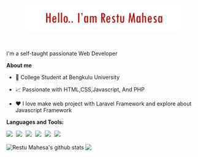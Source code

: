 <p align="center"><a href="https://github.com/restumahesa26"><img width="80%" src="./assets/gh-readme-header-1.png" /></a></p>

<br />

I'm a self-taught passionate Web Developer 

**About me**

- 💼 College Student at Bengkulu University

- 📈 Passionate with HTML,CSS,Javascript, And PHP

- ❤️ I love make web project with Laravel Framework and explore about Javascript Framework 

**Languages and Tools:** 

<span style="margin-right: 5px;"><img width="40px" src="https://user-images.githubusercontent.com/58359912/132942192-d47f2c04-6cf4-4efb-8db0-da484ad1effe.png" /></span>
<span style="margin-right: 5px;"><img width="30px" src="https://user-images.githubusercontent.com/58359912/132942378-f0bd99ca-3103-49ae-9f43-9f33ed3a9ca9.png" /></span>
<span style="margin-right: 5px;"><img width="35px" src="https://user-images.githubusercontent.com/58359912/132942416-bf052e0e-3950-40c9-9e05-1d59ff54583f.png" /></span>
<span style="margin-right: 5px;"><img width="40px" src="https://user-images.githubusercontent.com/58359912/132942435-6edee8fd-4fd3-4a13-9c3f-a91739d547ad.png" /></span>
<span style="margin-right: 5px;"><img width="40px" src="https://user-images.githubusercontent.com/58359912/132942457-8a2821fb-1ccb-4389-a189-5757c2314541.png" /></span>
<span style="margin-right: 5px;"><img width="40px" src="https://user-images.githubusercontent.com/58359912/132942482-8ad7c777-b5c9-4635-ba15-63fbbcbddc0b.png" /></span>


<p align="left">
 <img align="center" src="https://github-readme-stats.vercel.app/api?username=restumahesa26&show_icons=true&include_all_commits=true&theme=buefy&hide_border=true" alt="Restu Mahesa's github stats" /> 
 <img align="center" src="https://github-readme-stats.vercel.app/api/top-langs/?username=restumahesa26&layout=compact&theme=buefy&hide_border=true" /></p>
 
